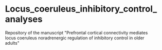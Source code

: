 # Locus_coeruleus_inhibitory_control_analyses
Repository of the manuscript "Prefrontal cortical connectivity mediates locus coeruleus noradrenergic regulation of inhibitory control in older adults"
